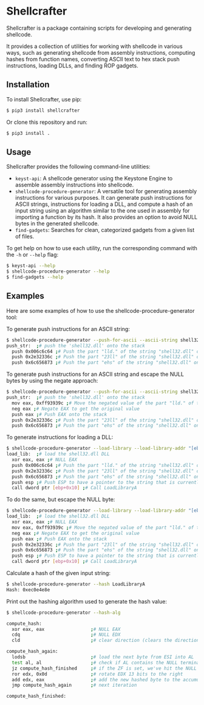 # Shellcrafter

Shellcrafter is a package containing scripts for developing and generating shellcode.

It provides a collection of utilities for working with shellcode in various ways, such as generating shellcode from assembly instructions, computing hashes from function names, converting ASCII text to hex stack push instructions, loading DLLs, and finding ROP gadgets.

## Installation

To install Shellcrafter, use pip:

```bash
$ pip3 install shellcrafter
```

Or clone this repository and run:

```bash
$ pip3 install .
```


## Usage

Shellcrafter provides the following command-line utilities:

- `keyst-api`: A shellcode generator using the Keystone Engine to assemble assembly instructions into shellcode.
- `shellcode-procedure-generator`: A versatile tool for generating assembly instructions for various purposes. It can generate push instructions for ASCII strings, instructions for loading a DLL, and compute a hash of an input string using an algorithm similar to the one used in assembly for importing a function by its hash. It also provides an option to avoid NULL bytes in the generated shellcode.
- `find-gadgets`: Searches for clean, categorized gadgets from a given list of files.

To get help on how to use each utility, run the corresponding command with the `-h` or `--help` flag:

```bash
$ keyst-api --help
$ shellcode-procedure-generator --help
$ find-gadgets --help
```

## Examples

Here are some examples of how to use the shellcode-procedure-generator tool:

To generate push instructions for an ASCII string:

```bash
$ shellcode-procedure-generator --push-for-ascii --ascii-string shell32.dll
push_str:  ;# push the 'shell32.dll' onto the stack
  push 0x006c6c64 ;# Push the part "lld." of the string "shell32.dll" onto the stack
  push 0x2e32336c ;# Push the part "23ll" of the string "shell32.dll" onto the stack
  push 0x6c656873 ;# Push the part "ehs" of the string "shell32.dll" onto the stack

```

To generate push instructions for an ASCII string and escape the NULL bytes by using the negate approach:

```bash
$ shellcode-procedure-generator --push-for-ascii --ascii-string shell32.dll --null-free
push_str:  ;# push the 'shell32.dll' onto the stack
  mov eax, 0xff93939c ;# Move the negated value of the part "lld." of the string "shell32.dll" to EAX to avoid NULL bytes
  neg eax ;# Negate EAX to get the original value
  push eax ;# Push EAX onto the stack
  push 0x2e32336c ;# Push the part "23ll" of the string "shell32.dll" onto the stack
  push 0x6c656873 ;# Push the part "ehs" of the string "shell32.dll" onto the stack

```

To generate instructions for loading a DLL:

```bash
$ shellcode-procedure-generator --load-library --load-library-addr "[ebp+0x10]" --load-library-dll-name shell32.dll
load_lib:  ;# load the shell32.dll DLL
  xor eax, eax ;# NULL EAX
  push 0x006c6c64 ;# Push the part "lld." of the string "shell32.dll" onto the stack
  push 0x2e32336c ;# Push the part "23ll" of the string "shell32.dll" onto the stack
  push 0x6c656873 ;# Push the part "ehs" of the string "shell32.dll" onto the stack
  push esp ;# Push ESP to have a pointer to the string that is currently located on the stack
  call dword ptr [ebp+0x10] ;# Call LoadLibraryA

```

To do the same, but escape the NULL byte:

```bash
$ shellcode-procedure-generator --load-library --load-library-addr "[ebp+0x10]" --load-library-dll-name shell32.dll --null-free
load_lib:  ;# load the shell32.dll DLL
  xor eax, eax ;# NULL EAX
  mov eax, 0xff93939c ;# Move the negated value of the part "lld." of the string "shell32.dll" to EAX to avoid NULL bytes
  neg eax ;# Negate EAX to get the original value
  push eax ;# Push EAX onto the stack
  push 0x2e32336c ;# Push the part "23ll" of the string "shell32.dll" onto the stack
  push 0x6c656873 ;# Push the part "ehs" of the string "shell32.dll" onto the stack
  push esp ;# Push ESP to have a pointer to the string that is currently located on the stack
  call dword ptr [ebp+0x10] ;# Call LoadLibraryA
```

Calculate a hash of the given input string:

```bash
$ shellcode-procedure-generator --hash LoadLibraryA
Hash: 0xec0e4e8e
```

Print out the hashing algorithm used to generate the hash value:

```bash
$ shellcode-procedure-generator --hash-alg                                                                                     

compute_hash:
  xor eax, eax                 ;# NULL EAX
  cdq                          ;# NULL EDX
  cld                          ;# clear direction (clears the direction flag DF in the EFLAGS register)

compute_hash_again:
  lodsb                        ;# load the next byte from ESI into AL
  test al, al                  ;# check if AL contains the NULL terminator
  jz compute_hash_finished     ;# if the ZF is set, we've hit the NULL terminator
  ror edx, 0x0d                ;# rotate EDX 13 bits to the right
  add edx, eax                 ;# add the new hashed byte to the accumulator
  jmp compute_hash_again       ;# next iteration

compute_hash_finished:
```
